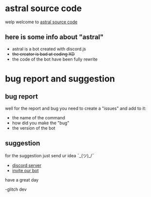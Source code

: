 # astral source code
 welp welcome to [astral source code](https://github.com/Glitchdev-official/astral-bot)
 
 ## here is some info about "astral"
 
 + astral is a bot created with discord.js
 + ~~the creator is bad at coding XD~~
 + the code of the bot have been fully rewrite
 
 # bug report and suggestion
 
 ## bug report
 
 well for the report and bug you need to create a "issues" and add to it:
 + the name of the command
 + how did you make the "bug"
 + the version of the bot
 
 ## suggestion
 
for the suggestion just send ur idea ¯\_(ツ)_/¯

+ [discord server](https://discord.com/invite/NCwH84h)  
+ [invite our bot](https://discord.com/oauth2/authorize?client_id=674611545279299598&permissions=1544551671&scope=bot)

have a great day

-glitch dev
